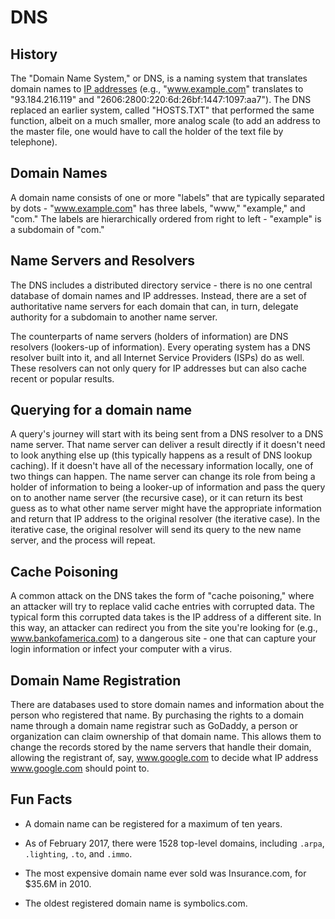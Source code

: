 # DNS

## History

The "Domain Name System," or DNS, is a naming system that translates
domain names to [IP addresses][tcp_ip_reading] (e.g., "www.example.com"
translates to "93.184.216.119" and
"2606:2800:220:6d:26bf:1447:1097:aa7"). The DNS replaced an earlier
system, called "HOSTS.TXT" that performed the same function, albeit on
a much smaller, more analog scale (to add an address to the master
file, one would have to call the holder of the text file by telephone).

## Domain Names

A domain name consists of one or more "labels" that are typically
separated by dots - "www.example.com" has three labels, "www,"
"example," and "com." The labels are hierarchically ordered from right
to left - "example" is a subdomain of "com."

## Name Servers and Resolvers

The DNS includes a distributed directory service - there is no one
central database of domain names and IP addresses. Instead, there are a
set of authoritative name servers for each domain that can, in turn,
delegate authority for a subdomain to another name server.

The counterparts of name servers (holders of information) are DNS
resolvers (lookers-up of information). Every operating system has a DNS
resolver built into it, and all Internet Service Providers (ISPs) do as
well. These resolvers can not only query for IP addresses but can also
cache recent or popular results.

## Querying for a domain name

A query's journey will start with its being sent from a DNS resolver to
a DNS name server. That name server can deliver a result directly if it
doesn't need to look anything else up (this typically happens as a
result of DNS lookup caching). If it doesn't have all of the necessary
information locally, one of two things can happen. The name server can
change its role from being a holder of information to being a looker-up
of information and pass the query on to another name server (the
recursive case), or it can return its best guess as to what other name
server might have the appropriate information and return that IP
address to the original resolver (the iterative case). In the iterative
case, the original resolver will send its query to the new name server,
and the process will repeat.

## Cache Poisoning

A common attack on the DNS takes the form of "cache poisoning," where
an attacker will try to replace valid cache entries with corrupted
data. The typical form this corrupted data takes is the IP address of a
different site. In this way, an attacker can redirect you from the site
you're looking for (e.g., www.bankofamerica.com) to a dangerous site -
one that can capture your login information or infect your computer
with a virus.

## Domain Name Registration

There are databases used to store domain names and information about
the person who registered that name. By purchasing the rights to a
domain name through a domain name registrar such as GoDaddy, a person
or organization can claim ownership of that domain name. This allows
them to change the records stored by the name servers that handle their
domain, allowing the registrant of, say, www.google.com to decide what
IP address www.google.com should point to.

## Fun Facts

+ A domain name can be registered for a maximum of ten years.

+ As of February 2017, there were 1528 top-level domains, including
`.arpa`, `.lighting`, `.to`, and `.immo`.

+ The most expensive domain name ever sold was Insurance.com, for
$35.6M in 2010.

+ The oldest registered domain name is symbolics.com.

[tcp_ip_reading]: https://github.com/appacademy/curriculum/blob/master/rails/readings/tcp_ip.md
